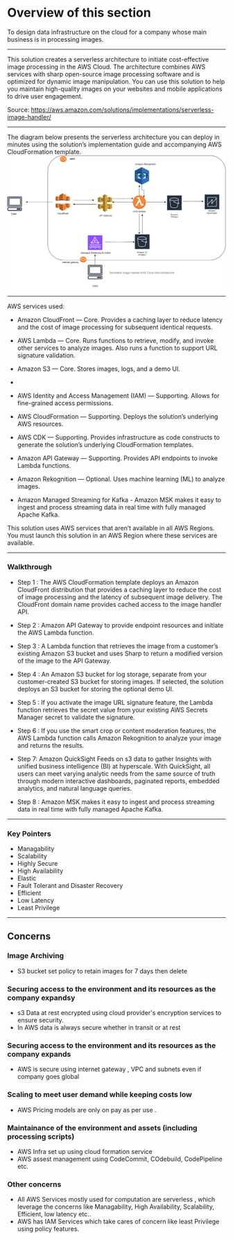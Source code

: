 # Overview of this section
To design data infrastructure on the cloud for a company whose main business is in processing images.  

---

This solution creates a serverless architecture to initiate cost-effective image processing in the AWS Cloud. The architecture combines AWS services with sharp open-source image processing software and is optimized for dynamic image manipulation. You can use this solution to help you maintain high-quality images on your websites and mobile applications to drive user engagement.

Source: https://aws.amazon.com/solutions/implementations/serverless-image-handler/

---
The diagram below presents the serverless architecture you can deploy in minutes using the solution’s implementation guide and accompanying AWS CloudFormation template.
![Design](./Design2_drawio.png)

---
AWS services used:
- Amazon CloudFront — Core. Provides a caching layer to reduce latency and the cost of image processing for subsequent identical requests.

- AWS Lambda — Core. Runs functions to retrieve, modify, and invoke other services to analyze images. Also runs a function to support URL signature validation.

- Amazon S3 — Core. Stores images, logs, and a demo UI.
-      

- AWS Identity and Access Management (IAM) — Supporting. Allows for fine-grained access permissions.

- AWS CloudFormation — Supporting. Deploys the solution’s underlying AWS resources.

- AWS CDK — Supporting. Provides infrastructure as code constructs to generate the solution’s underlying CloudFormation templates.

- Amazon API Gateway — Supporting. Provides API endpoints to invoke Lambda functions.

- Amazon Rekognition — Optional. Uses machine learning (ML) to analyze images.

- Amazon Managed Streaming for Kafka - Amazon MSK makes it easy to ingest and process streaming data in real time with fully managed Apache Kafka. 

This solution uses AWS services that aren’t available in all AWS Regions. You must launch this solution in an AWS Region where these services are available.

---
### Walkthrough

- Step 1 : The AWS CloudFormation template deploys an Amazon CloudFront distribution that provides a caching layer to reduce the cost of image processing and the latency of subsequent image delivery. The CloudFront domain name provides cached access to the image handler API.

- Step 2 : Amazon API Gateway to provide endpoint resources and initiate the AWS Lambda function.

- Step 3 : A Lambda function that retrieves the image from a customer’s existing Amazon S3 bucket and uses Sharp to return a modified version of the image to the API Gateway.

- Step 4 : An Amazon S3 bucket for log storage, separate from your customer-created S3 bucket for storing images. If selected, the solution deploys an S3 bucket for storing the optional demo UI.

- Step 5 : If you activate the image URL signature feature, the Lambda function retrieves the secret value from your existing AWS Secrets Manager secret to validate the signature.

- Step 6 : If you use the smart crop or content moderation features, the AWS Lambda function calls Amazon Rekognition to analyze your image and returns the results.

- Step 7: Amazon QuickSight Feeds on s3 data to gather Insights with unified business intelligence (BI) at hyperscale. With QuickSight, all users can meet varying analytic needs from the same source of truth through modern interactive dashboards, paginated reports, embedded analytics, and natural language queries.

- Step 8 : Amazon MSK makes it easy to ingest and process streaming data in real time with fully managed Apache Kafka.

---
### Key Pointers
- Managability
- Scalability
- Highly Secure
- High Availability
- Elastic
- Fault Tolerant and Disaster Recovery
- Efficient
- Low Latency
- Least Privilege

---
## Concerns

### Image Archiving 
- S3 bucket set policy to retain images for 7 days then delete 

### Securing access to the environment and its resources as the company expandsy
- s3 Data at rest encrypted using cloud provider's encryption services to ensure security.
- In AWS data is always secure whether in transit or at rest 

### Securing access to the environment and its resources as the company expands
- AWS is secure using internet gateway , VPC and subnets even if company goes global

### Scaling to meet user demand while keeping costs low
- AWS Pricing models are only on pay as per use .

### Maintainance of the environment and assets (including processing scripts)
- AWS Infra set up using cloud formation service 
- AWS assest management using CodeCommit, COdebuild, CodePipeline etc.

### Other concerns
- All AWS Services mostly used for computation are serverless , which leverage the concerns like Managability, High Availability, Scalability, Efficient, low latency etc..
- AWS has IAM Services which take cares of concern like least Privilege using policy features.


